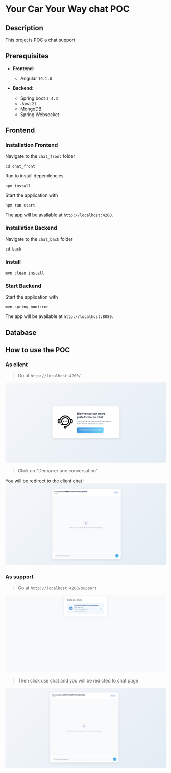 # Your Car Your Way chat POC

## Description
This projet is POC a chat support 

## Prerequisites
- **Frontend**:
  - Angular  `19.1.0`
  
- **Backend**:
  - Spring boot `3.4.3` 
  - Java `21`
  - MongoDB 
  - Spring Websocket 
  

## Frontend

### Installation Frontend 

Navigate to the `chat_front` folder
```
cd chat_front
```
Run to install dependencies
``` 
npm install
``` 

Start the application with
``` 
npm run start
``` 

The app will be available at `http://localhost:4200`.


### Installation Backend

Navigate to the `chat_back` folder
```
cd back
```

### Install
```
mvn clean install
```

### Start Backend
Start the application with
``` 
mvn spring-boot:run
``` 

The app will be available at `http://localhost:8080`.

## Database  


## How to use the POC 

### As client 
> Go at `http://localhost:4200/` 

![client home page](./resources/images/chat_client_home.png)

> Click on "Démarrer une conversation"

You will be redirect to the client chat : 
![client chat](./resources/images/chat_client.png)

### As support 

> Go at `http://localhost:4200/support` 

![client chat](./resources/images/chat_support_list.png)

> Then click use chat and you will be redicted to chat page

![client chat](./resources/images/chat_support_page.png)
